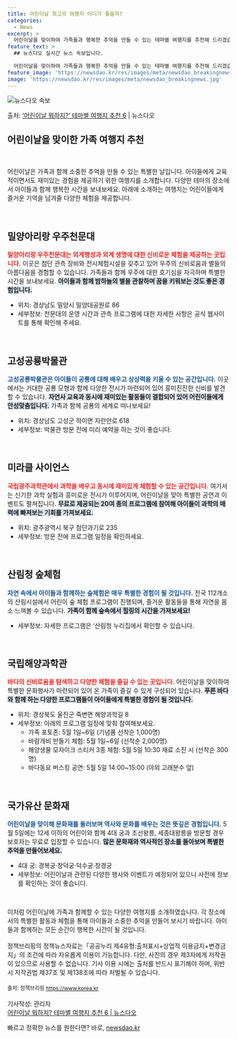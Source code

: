 ```yaml
---
title: 어린이날 최고의 여행지 어디가 좋을까?
categories:
  - News
excerpt: >
  어린이날을 맞이하여 가족들과 행복한 추억을 만들 수 있는 테마별 여행지를 추천해 드리겠습니다!  ■ 상상을 …
feature_text: >
  ## 뉴스다오 실시간 뉴스 속보입니다.

  어린이날을 맞이하여 가족들과 행복한 추억을 만들 수 있는 테마별 여행지를 추천해 드리겠습니다!  ■ 상상을 …
feature_image: 'https://newsdao.kr/res/images/meta/newsdao_breakingnews.jpg'
image: 'https://newsdao.kr/res/images/meta/newsdao_breakingnews.jpg'
---
```


![뉴스다오 속보](https://newsdao.kr/res/images/meta/newsdao_breakingnews.jpg)

<p>출처: <a href="https://newsdao.kr/3725" rel="dofollow">‘어린이날 뭐하지?’ 테마별 여행지 추천 6</a> | 뉴스다오</p>

<h2 data-ke-size="size26">어린이날을 맞이한 가족 여행지 추천</h2>

<p data-ke-size="size16">&nbsp;</p>

어린이날은 가족과 함께 소중한 추억을 만들 수 있는 특별한 날입니다. 아이들에게 교육적이면서도 재미있는 경험을 제공하기 위한 여행지를 소개합니다. 다양한 테마의 장소에서 아이들과 함께 행복한 시간을 보내보세요. 아래에 소개하는 여행지는 어린이들에게 즐거운 기억을 남겨줄 다양한 체험을 제공합니다. 

<p data-ke-size="size16">&nbsp;</p>

<h2 data-ke-size="size26">밀양아리랑 우주천문대</h2>

<b><span style="color: #ee2323;">밀양아리랑 우주천문대는 외계행성과 외계 생명에 대한 신비로운 체험을 제공하는 곳입니다.</span></b> 이곳은 첨단 관측 장비와 전시체험시설을 갖추고 있어 우주의 신비로움과 별들의 아름다움을 경험할 수 있습니다. 가족들과 함께 우주에 대한 호기심을 자극하며 특별한 시간을 보내보세요. <b><span style="background-color: #21538527;">아이들과 함께 밤하늘의 별을 관찰하며 꿈을 키워보는 것도 좋은 경험입니다.</span></b>

- 위치: 경상남도 밀양시 밀양대공원로 86 
- 세부정보: 천문대의 운영 시간과 관측 프로그램에 대한 자세한 사항은 공식 웹사이트를 통해 확인해 주세요. 

<p data-ke-size="size16">&nbsp;</p>

<h2 data-ke-size="size26">고성공룡박물관</h2>

<b><span style="color: #1a5490;">고성공룡박물관은 아이들이 공룡에 대해 배우고 상상력을 키울 수 있는 공간입니다.</span></b> 이곳에서는 거대한 공룡 모형과 함께 다양한 전시가 마련되어 있어 흥미진진한 신비를 발견할 수 있습니다. <b><span style="background-color: #21538527;">자연사 교육과 동시에 재미있는 활동들이 결합되어 있어 어린이들에게 안성맞춤입니다.</span></b> 가족과 함께 공룡의 세계로 떠나보세요!

- 위치: 경상남도 고성군 하이면 자란만로 618
- 세부정보: 박물관 방문 전에 미리 예약을 하는 것이 좋습니다.

<p data-ke-size="size16">&nbsp;</p>

<h2 data-ke-size="size26">미라클 사이언스</h2>

<b><span style="color: #ee2323;">국립광주과학관에서 과학을 배우고 동시에 재미있게 체험할 수 있는 공간입니다.</span></b> 여기서는 신기한 과학 실험과 흥미로운 전시가 이루어지며, 어린이날을 맞아 특별한 공연과 이벤트도 펼쳐집니다. <b><span style="background-color: #21538527;">무료로 제공되는 20여 종의 프로그램에 참여해 아이들이 과학의 매력에 빠져보는 기회를 가져보세요.</span></b>

- 위치: 광주광역시 북구 첨단과기로 235
- 세부정보: 방문 전에 프로그램 일정을 확인하세요.

<p data-ke-size="size16">&nbsp;</p>

<h2 data-ke-size="size26">산림청 숲체험</h2>

<b><span style="color: #1a5490;">자연 속에서 아이들과 함께하는 숲체험은 매우 특별한 경험이 될 것입니다.</span></b> 전국 112개소의 산림시설에서 어린이 숲 체험 프로그램이 진행되며, 즐거운 활동들을 통해 자연을 몸소 느껴볼 수 있습니다. <b><span style="background-color: #21538527;">가족이 함께 숲속에서 힐링의 시간을 가져보세요!</span></b> 

- 세부정보: 자세한 프로그램은 ‘산림청 누리집에서 확인할 수 있습니다.

<p data-ke-size="size16">&nbsp;</p>

<h2 data-ke-size="size26">국립해양과학관</h2>

<b><span style="color: #ee2323;">바다의 신비로움을 탐색하고 다양한 체험을 즐길 수 있는 곳입니다.</span></b> 어린이날을 맞이하여 특별한 문화행사가 마련되어 있어 온 가족이 즐길 수 있게 구성되어 있습니다. <b><span style="background-color: #21538527;">푸른 바다와 함께 하는 다양한 프로그램들이 아이들에게 특별한 경험이 될 것입니다.</span></b>

- 위치: 경상북도 울진군 죽변면 해양과학길 8
- 세부정보: 아래의 프로그램 일정에 맞춰 참여해보세요.
  - 가족 포토존: 5월 1일~6일 (기념품 선착순 1,000명)
  - 바람개비 만들기 체험: 5월 1일~6일 (선착순 2,000명)
  - 해양생물 모자이크 스티커 3종 체험: 5월 5일 10:30 재료 소진 시 (선착순 300명)
  - 바다동요 버스킹 공연: 5월 5일 14:00~15:00 (야외 고래분수 앞)

<p data-ke-size="size16">&nbsp;</p>

<h2 data-ke-size="size26">국가유산 문화재</h2>

<b><span style="color: #1a5490;">어린이날을 맞이해 문화재를 둘러보며 역사와 문화를 배우는 것은 뜻깊은 경험입니다.</span></b> 5월 5일에는 12세 이하의 어린이와 함께 4대 궁과 조선왕릉, 세종대왕릉을 방문할 경우 보호자는 무료로 입장할 수 있습니다. <b><span style="background-color: #21538527;">많은 문화재와 역사적인 장소를 돌아보며 특별한 추억을 만들어보세요.</span></b>

- 4대 궁: 경복궁·창덕궁·덕수궁·창경궁
- 세부정보: 어린이날과 관련된 다양한 행사와 이벤트가 예정되어 있으니 사전에 정보를 확인하는 것이 좋습니다.

<p data-ke-size="size16">&nbsp;</p>

이처럼 어린이날에 가족과 함께할 수 있는 다양한 여행지를 소개하였습니다. 각 장소에서의 특별한 활동과 체험을 통해 아이들과 소중한 추억을 만들어 보시기 바랍니다. 아이들과 함께하는 모든 순간이 행복한 시간이 될 것입니다. <br> <br> 정책브리핑의 정책뉴스자료는「공공누리 제4유형:출처표시+상업적 이용금지+변경금지」의 조건에 따라 자유롭게 이용이 가능합니다. 다만, 사진의 경우 제3자에게 저작권이 있으므로 사용할 수 없습니다. 기사 이용 시에는 출처를 반드시 표기해야 하며, 위반 시 저작권법 제37조 및 제138조에 따라 처벌될 수 있습니다. <br> <br> <span style="font-size: 12px;">출처: 정책브리핑 https://www.korea.kr</span> <br> <br> 기사작성: 관리자 <br> [어린이날 뭐하지? 테마별 여행지 추천 6 | 뉴스다오](https://newsdao.kr/3725) 

빠르고 정확한 뉴스를 원한다면? 바로, <a href="https://newsdao.kr" rel="dofollow">newsdao.kr</a>


